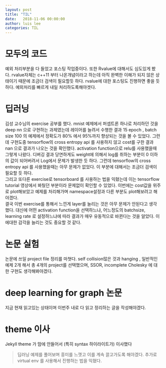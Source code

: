 ```yaml
---
layout: post
title: "TIL"
date:   2018-11-06 00:00:00
author: luis lee
categories: TIL
---
```

# 모두의 코드
예외 처리부분을 다 들었고 포스팅 작업중이다. 또한 Rvalue에 대해서도 심도있게 봤다.
rvalue자체는 c++11 부터 나온개념이라고 하는데 아직 완벽한 이해가 되지 않은 상태이기 때문에 조금더 검색이 필요할듯 하다.
rvalue에 대한 포스팅도 진행하면 좋을 듯 하다. 예외처리를 빠르게 내일 처리하도록해야겟다.
# 딥러닝
김성 교수님의 exercise 공부를 했다. mnist 예제에서 퍼셉트론 하나로 처리하던 것을 deep nn 으로 구현하는 과제였는데 
레이어를 늘려서 수행한 결과 15 epoch , batch size 100 의 예제에서 정확도가 80% 에서 95%까지 향상되는 것을 볼 수 있었다.
그런데 구현도중 tensorflow의 cross entropy api 를 사용하지 않고 cost를 구한 결과 nan 으로 결과가 나오는 것을 확인했다.
activation function으로 relu를 사용했을때 그렇게 나왔다. 디버깅 결과 당연하게도 weight에 의해서 log를 취하는 부분이 0 이하의 값이 되어버려서
Log에서 문제가 발생한 듯 하다.
그런데 tensorflow의 cross entropy api 를 사용했을때는 아무 문제가 없었다. 이 부분에 대해서는 조금더 검색이 필요할 듯 하다.
<br>
그리고 또다른 exercise로 tensorboard 를 사용하는 법을 익혔는데 이는 tensorflow tutorial 영상에서 봐뒀던 부분이라 문제없이 확인할 수 있었다.
이번에는 cost값을 위주로 plot해보았고 예제를 처리해가며 namespace설정과 다른 부분도 plot해보려고 해야겠다.
<br>
결국 이번 exercise를 통해서 느낀게 layer를 늘리는 것은 아무 문제가 안된다고 생각했다. 대신에 어떤 activation function을 선택하느냐,
어느정도의 batchsize, learning rate 로 설정하느냐에 따라 결과가 매우 유동적으로 바뀐다는 것을 알았다. 이에대한
감각을 늘리는 것도 중요할 것 같다.

# 논문 실험
논문에 쓰일 project file 정리를 마쳣다. self collision많은 것과 hanging , 일반적인 예제 2개 해서 총 4개의 project를 선택했으며,
SSOR, incomplete Cholesky 에 대한 구현도 생각해봐야겠다.

# deep learning for graph 논문
지금 현재 읽고있는 상태이며 이번주 내로 다 읽고 정리하는 글을 작성해야겠다. 
# theme 이사
Jekyll theme 가 맘에 안들어서 (특히 syntax 하이라이트가) 이사했다 

> 딥러닝 예제를 풀어보며 흥미를 느꼇고 이를 계속 끌고가도록 해야겠다. 추가로 virtual env 를 사용해서 진행하는 법을 익혔다.